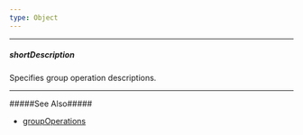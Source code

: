 ```yaml
---
type: Object
---
```

---
##### shortDescription
Specifies group operation descriptions.

---
#####See Also#####
- [groupOperations](/api-reference/10%20UI%20Widgets/dxFilterBuilder/1%20Configuration/groupOperations.md '/Documentation/ApiReference/UI_Widgets/dxFilterBuilder/Configuration/#groupOperations')